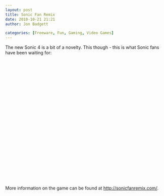 ```yaml
---
layout: post
title: Sonic Fan Remix
date: 2010-10-21 21:21
author: Jon Badgett

categories: [Freeware, Fun, Gaming, Video Games]
---
```

The new Sonic 4 is a bit of a novelty. This though - this is what Sonic fans have been waiting for:

<object classid="clsid:d27cdb6e-ae6d-11cf-96b8-444553540000" width="480" height="385" codebase="http://download.macromedia.com/pub/shockwave/cabs/flash/swflash.cab#version=6,0,40,0"><param name="allowFullScreen" value="true" /><param name="allowscriptaccess" value="always" /><param name="src" value="http://www.youtube.com/v/94Hn1XhyWB0?fs=1&amp;hl=en_US&amp;rel=0" /><param name="allowfullscreen" value="true" /><embed type="application/x-shockwave-flash" width="480" height="385" src="http://www.youtube.com/v/94Hn1XhyWB0?fs=1&amp;hl=en_US&amp;rel=0" allowscriptaccess="always" allowfullscreen="true"></embed></object>

More information on the game can be found at <a href="http://sonicfanremix.com/">http://sonicfanremix.com/</a>.

